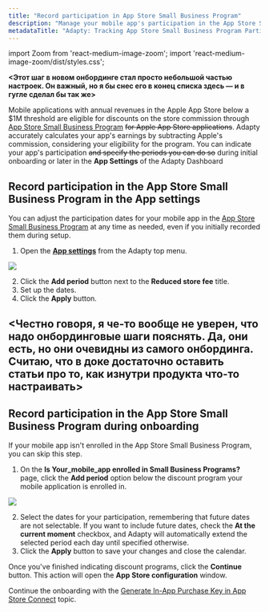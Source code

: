 ```yaml
---
title: "Record participation in App Store Small Business Program"
description: "Manage your mobile app's participation in the App Store Small Business Program seamlessly with Adapty, enabling accurate earnings calculations and eligibility tracking. Learn how to indicate your app's participation and specify periods within the Adapty Dashboard's App Settings"
metadataTitle: "Adapty: Tracking App Store Small Business Program Participation"
---
```


import Zoom from 'react-medium-image-zoom';
import 'react-medium-image-zoom/dist/styles.css';

**\<Этот шаг в новом онбординге стал просто небольшой частью настроек. Он важный, но я бы снес его в конец списка здесь — и в гугле сделал бы так же>**

Mobile applications with annual revenues in the Apple App Store below a $1M threshold are eligible for discounts on the store commission through [App Store Small Business Program](app-store-small-business-program) ~~for Apple App Store applications~~. Adapty accurately calculates your app's earnings by subtracting Apple's commission, considering your eligibility for the program. You can indicate your app's participation ~~and specify the periods you can do so~~ during initial onboarding or later in the **App Settings** of the Adapty Dashboard

## Record participation in the App Store Small Business Program in the App settings

You can adjust the participation dates for your mobile app in the [App Store Small Business Program](app-store-small-business-program) at any time as needed, even if you initially recorded them during setup. 

1. Open the [**App settings**](https://app.adapty.io/settings/general) from the Adapty top menu.


<Zoom>
  <img src={require('./img/10ad0df-participation_reduced-fee_program.webp').default}
  style={{
    border: '1px solid #727272', /* border width and color */
    width: '700px', /* image width */
    display: 'block', /* for alignment */
    margin: '0 auto' /* center alignment */
  }}
/>
</Zoom>





2. Click the **Add period** button next to the **Reduced store fee** title. 
3. Set up the dates.
4. Click the **Apply** button.

## \<Честно говоря, я че-то вообще не уверен, что надо онбординговые шаги пояснять. Да, они есть, но они очевидны из самого онбординга. Считаю, что в доке достаточно оставить статьи про то, как изнутри продукта что-то настраивать>

## Record participation in the App Store Small Business Program during onboarding

If your mobile app isn't enrolled in the App Store Small Business Program, you can skip this step.

1. On the **Is Your_mobile_app enrolled in Small Business Programs?** page, click the **Add period** option below the discount program your mobile application is enrolled in.

   
<Zoom>
  <img src={require('./img/d5a7f5c-Is_app_enrolled_in_Small_Business_Programs_calendar.webp').default}
  style={{
    border: '1px solid #727272', /* border width and color */
    width: '700px', /* image width */
    display: 'block', /* for alignment */
    margin: '0 auto' /* center alignment */
  }}
/>
</Zoom>



2. Select the dates for your participation, remembering that future dates are not selectable. If you want to include future dates, check the **At the current moment** checkbox, and Adapty will automatically extend the selected period each day until specified otherwise.
3. Click the **Apply** button to save your changes and close the calendar.

Once you've finished indicating discount programs, click the **Continue** button. This action will open the **App Store configuration** window.

Continue the onboarding with the [Generate In-App Purchase Key in App Store Connect](generate-in-app-purchase-key) topic.